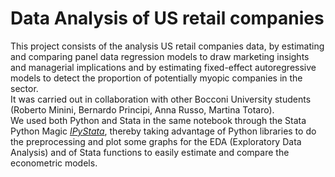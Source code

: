 # Data Analysis of US retail companies

This project consists of the analysis US retail companies data, by estimating and comparing panel data regression models to draw marketing insights and managerial implications and by estimating fixed-effect autoregressive models to detect the proportion of potentially myopic companies in the sector. \
It was carried out in collaboration with other Bocconi University students (Roberto Minini, Bernardo Principi, Anna Russo, Martina Totaro). \
We used both Python and Stata in the same notebook through the Stata Python Magic [*IPyStata*](https://github.com/TiesdeKok/ipystata), thereby taking advantage of Python libraries to do the preprocessing and plot some graphs for the EDA (Exploratory Data Analysis) and of Stata functions to easily estimate and compare the econometric models.
